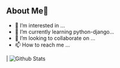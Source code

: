 ## About Me👋
- 👀 I’m interested in ...
- 🌱 I’m currently learning python-django...
- 💞️ I’m looking to collaborate on ...
- 📫 How to reach me ...

| ![Github Stats](https://github-readme-stats.vercel.app/api?username=crseer&show_icons=true&theme=default&count_private=true)
